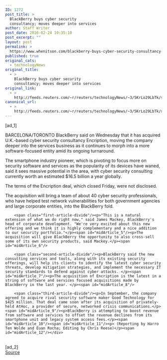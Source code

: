 ```yaml
---
ID: 1272
post_title: >
  BlackBerry buys cyber security
  consultancy; moves deeper into services
author: Staff Writer
post_date: 2016-02-24 10:35:10
post_excerpt: ""
layout: post
permalink: >
  https://www.whenitson.com/blackberry-buys-cyber-security-consultancy-moves-deeper-into-services/
published: true
original_cats:
  - technologyNews
original_title:
  - >
    BlackBerry buys cyber security
    consultancy; moves deeper into services
original_link:
  - >
    http://feeds.reuters.com/~r/reuters/technologyNews/~3/5KrLo29LbTk/story01.htm
canonical_url:
  - >
    http://feeds.reuters.com/~r/reuters/technologyNews/~3/5KrLo29LbTk/story01.htm
---
```

 [ad_1]
<br><div id="articleText">
<span id="midArticle_start"/>

<span id="midArticle_0"/><span class="focusParagraph" readability="5"><p><span class="articleLocation">BARCELONA/TORONTO</span> BlackBerry said on Wednesday that it has acquired U.K.-based cyber security consultancy Encription, moving the company deeper into the services business as it continues to morph into a more software-focused entity amid its ongoing turnaround.</p></span><span id="midArticle_1"/><p>The smartphone industry pioneer, which is pivoting to focus more on security software and services as the popularity of its devices have waned, said it sees massive potential in the area, with cyber security consulting currently worth an estimated $16.5 billion a year globally.</p><span id="midArticle_2"/><p>The terms of the Encription deal, which closed Friday, were not disclosed. </p><span id="midArticle_3"/><p>The acquisition will bring a team of about 40 cyber security professionals, who have helped test network vulnerabilities for both government agencies and large corporate entities, into the BlackBerry fold. </p><span id="midArticle_4"/>
        
        <span class="first-article-divide"/><p>"This is a natural extension of what we do right now," said James Mackey, BlackBerry's head of corporate development. "We're very excited about this new offering and we think it is highly complementary and a nice addition to our security portfolio."</p><span id="midArticle_5"/><p>The acquisition will give BlackBerry the opportunity to also cross-sell some of its own security products, said Mackey.</p><span id="midArticle_6"/>
        
        <span class="second-article-divide"/><p>BlackBerry said the new consulting services and tools, along with its existing security offerings, will help its clients to identify the latest cyber security threats, develop mitigation strategies, and implement the necessary IT security standards to defend against cyber attacks. </p><span id="midArticle_7"/><p>The acquisition of Encription is the latest in a string of software and services focused acquisitions made by BlackBerry in the last year. </p><span id="midArticle_8"/>
        
        <span class="third-article-divide"/><p>In September, the company agreed to acquire rival security software maker Good Technology for $425 million. That deal came soon after its acquisition of privately-held AtHoc, a provider of secure, networked crisis communications.</p><span id="midArticle_9"/><p>BlackBerry is attempting to boost revenue from software and services to offset the revenue declines from its smartphone unit and legacy system access fees.</p><span id="midArticle_10"/><span id="midArticle_11"/><p> (Reporting by Harro Ten Wolde and Euan Rocha; Editing by Chris Reese)</p><span id="midArticle_12"/></div>
<br>[ad_2]
<br><a href="http://feeds.reuters.com/~r/reuters/technologyNews/~3/5KrLo29LbTk/story01.htm">Source </a>
